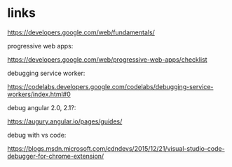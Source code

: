 # links

https://developers.google.com/web/fundamentals/

progressive web apps:

https://developers.google.com/web/progressive-web-apps/checklist

debugging service worker:

https://codelabs.developers.google.com/codelabs/debugging-service-workers/index.html#0

debug angular 2.0, 2.1?:

https://augury.angular.io/pages/guides/

debug with vs code:

https://blogs.msdn.microsoft.com/cdndevs/2015/12/21/visual-studio-code-debugger-for-chrome-extension/
